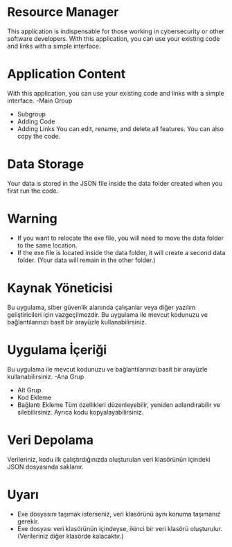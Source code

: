 # Resource Manager 
This application is indispensable for those working in cybersecurity or other software developers. With this application, you can use your existing code and links with a simple interface. 
# Application Content 
With this application, you can use your existing code and links with a simple interface. 
-Main Group 
- Subgroup 
- Adding Code 
- Adding Links
You can edit, rename, and delete all features. You can also copy the code. 
# Data Storage 
Your data is stored in the JSON file inside the data folder created when you first run the code. 
# Warning 
- If you want to relocate the exe file, you will need to move the data folder to the same location. 
- If the exe file is located inside the data folder, it will create a second data folder. (Your data will remain in the other folder.)


# Kaynak Yöneticisi
Bu uygulama, siber güvenlik alanında çalışanlar veya diğer yazılım geliştiricileri için vazgeçilmezdir. Bu uygulama ile mevcut kodunuzu ve bağlantılarınızı basit bir arayüzle kullanabilirsiniz.
# Uygulama İçeriği 
Bu uygulama ile mevcut kodunuzu ve bağlantılarınızı basit bir arayüzle kullanabilirsiniz.
-Ana Grup
- Alt Grup
- Kod Ekleme
- Bağlantı Ekleme
Tüm özellikleri düzenleyebilir, yeniden adlandırabilir ve silebilirsiniz. Ayrıca kodu kopyalayabilirsiniz.
# Veri Depolama
Verileriniz, kodu ilk çalıştırdığınızda oluşturulan veri klasörünün içindeki JSON dosyasında saklanır.
# Uyarı
- Exe dosyasını taşımak isterseniz, veri klasörünü aynı konuma taşımanız gerekir.
- Exe dosyası veri klasörünün içindeyse, ikinci bir veri klasörü oluşturulur. (Verileriniz diğer klasörde kalacaktır.)
